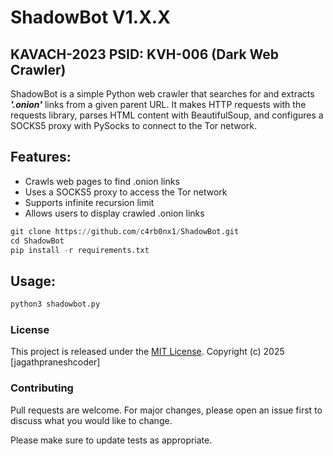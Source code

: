# ShadowBot V1.X.X
## KAVACH-2023 PSID: KVH-006 (Dark Web Crawler)

ShadowBot is a simple Python web crawler that searches for and extracts ***'.onion'*** links from a given parent URL. It makes HTTP requests with the requests library, parses HTML content with BeautifulSoup, and configures a SOCKS5 proxy with PySocks to connect to the Tor network.

## Features:
- Crawls web pages to find .onion links
- Uses a SOCKS5 proxy to access the Tor network
- Supports infinite recursion limit
- Allows users to display crawled .onion links


```python
git clone https://github.com/c4rb0nx1/ShadowBot.git
cd ShadowBot
pip install -r requirements.txt
```

## Usage:
```python
python3 shadowbot.py
```

### License

This project is released under the [MIT License](https://github.com/git/git-scm.com/blob/main/MIT-LICENSE.txt). Copyright (c) 2025 [jagathpraneshcoder]


### Contributing

Pull requests are welcome. For major changes, please open an issue first to discuss what you would like to change.

Please make sure to update tests as appropriate.
